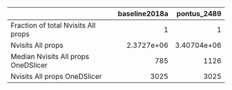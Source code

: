 |                                     |   baseline2018a |    pontus_2489 |
|:------------------------------------|----------------:|---------------:|
| Fraction of total Nvisits All props |      1          |    1           |
| Nvisits All props                   |      2.3727e+06 |    3.40704e+06 |
| Median Nvisits All props OneDSlicer |    785          | 1126           |
| Nvisits All props OneDSlicer        |   3025          | 3025           |
